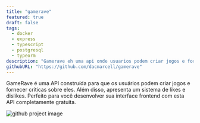 ```yaml
---
title: "gamerave"
featured: true
draft: false
tags: 
  - docker
  - express
  - typescript
  - postgresql
  - typeorm
description: "Gamerave eh uma api onde usuarios podem criar jogos e fornecer criticas sobre eles."
githubURL: "https://github.com/dacmarcell/gamerave"
---
```


GameRave é uma API construída para que os usuários podem criar jogos e fornecer críticas sobre eles. Além disso, apresenta um sistema de likes e dislikes. Perfeito para você desenvolver sua interface frontend com esta API completamente gratuita.

![github project image](/assets/projects/gamerave.png)